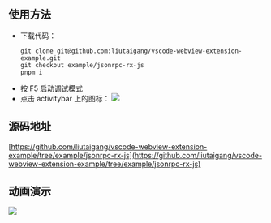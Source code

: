 ## 使用方法
- 下载代码：
  ```
  git clone git@github.com:liutaigang/vscode-webview-extension-example.git
  git checkout example/jsonrpc-rx-js
  pnpm i
  ```
- 按 F5 启动调试模式
- 点击 activitybar 上的图标： ![](https://raw.githubusercontent.com/liutaigang/vscode-webview-extension-example/main/documents/assets/activitybar-icon.png)

## 源码地址
[https://github.com/liutaigang/vscode-webview-extension-example/tree/example/jsonrpc-rx-js](https://github.com/liutaigang/vscode-webview-extension-example/tree/example/jsonrpc-rx-js)

## 动画演示
![](https://raw.githubusercontent.com/liutaigang/vscode-webview-extension-example/main/documents/assets/usage-example.gif)
